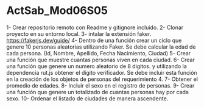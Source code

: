 # ActSab_Mod06S05

1- Crear repositorio remoto con Readme y gitignore incluido.
2- Clonar proyecto en su entorno local.
3- intalar la extensión faker. https://fakerjs.dev/guide/
4- Dentro de una función crear un ciclo que genere 10 personas aleatorias utilizando Faker. Se debe calcular la edad de cada persona. (Id, Nombre, Apellido, Fecha Nacimiento, Ciudad)
5- Crear una función que muestre cuantas personas viven en cada ciudad.
6- Crear una función que genere un numero aleatorio de 8 digitos. y utilizando la dependencia rut.js obtener el dígito verificador. Se debe incluir esta función en la creación de los objetos de personas del requerimiento 4.
7- Obtener el promedio de edades.
8- Incluir el sexo en el registro de personas.
9- Crear una función que genere un totalizado de cuantas personas hay por cada sexo.
10- Ordenar el listado de ciudades de manera ascendente.
